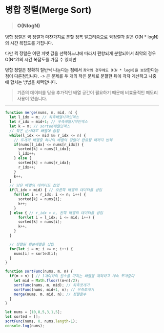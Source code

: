 # 병합 정렬(Merge Sort)

> ### O(NlogN)

 병합 정렬은 퀵 정렬과 마찬가지로 분할 정복 알고리즘으로 퀵정렬과 같은 O(N * logN)의 시간 복잡도를 가집니다.

다만 퀵 정렬은 어떤 피벗 값을 선택하느냐에 따라서 편향되게 분할되어서 최악의 경우 O(N^2)의 시간 복잡도를 가질 수 있지만

병합 정렬은 정확히 절반씩 나눈다는 점에서 `최악의 경우에도 O(N * logN)을 보장`한다는 점이 다른점입니다.
-> 큰 문제를 두 개의 작은 문제로 분할한 뒤에 각자 계산하고 나중에 합치는 방법을 채택합니다. 

> 기존의 데이터를 담을 추가적인 배열 공간이 필요하기 때문에 비효율적인 메모리 사용이 있습니다.


---



```js
function merge(nums, m, mid, n) {
  let l_idx = m; // 좌측배열시작인덱스
  let r_idx = mid+1; // 우측배열시작인덱스
  let k = m; // sorted배열인덱스
  // 작은 순서대로 배열에 삽입 
  while(l_idx <= mid && r_idx <= n) {
    // 두개의 배열중 하나의 배열의 정렬이 완료될 때까지 반복
    if(nums[l_idx] <= nums[r_idx]) {
      sorted[k] = nums[l_idx];
      l_idx++;
    } else {
      sorted[k] = nums[r_idx];
      r_idx++;
    }
    k++;
  }
  // 남은 배열의 데이터도 삽입 
  if(l_idx > mid) { // 오른쪽 배열의 데이터를 삽입
    for(let i = r_idx; i <= n; i++) {
      sorted[k] = nums[i];
      k++;
    }
  } else { // r_idx > n, 왼쪽 배열의 데이터를 삽입
      for(let i = l_idx; i <= mid; i++) {
      sorted[k] = nums[i];
      k++;
    }
  }

  // 정렬된 원본배열을 삽입 
  for(let i = m; i <= n; i++) {
    nums[i] = sorted[i];
  }
}

function sortFunc(nums, m, n) {
  if(m < n) { // 1개이하의 원소를 가지는 배열을 제외하고 계속 쪼개준다
    let mid = Math.floor((m+n)/2);
    sortFunc(nums, m, mid); // 좌측쪼개기
    sortFunc(nums, mid+1, n); // 우측쪼개기
    merge(nums, m, mid, n); // 정렬함수
  }
}

let nums = [10,8,5,3,1,5];
let sorted = [];
sortFunc(nums, 0, nums.length-1);
console.log(nums);
```
